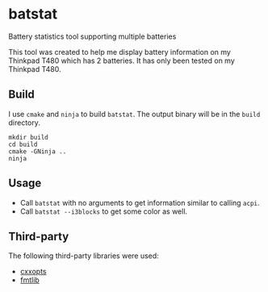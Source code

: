 # batstat

Battery statistics tool supporting multiple batteries

This tool was created to help me display battery information on my Thinkpad
T480 which has 2 batteries. It has only been tested on my Thinkpad T480.

## Build

I use `cmake` and `ninja` to build `batstat`. The output binary will be in the
`build` directory.
```
mkdir build
cd build
cmake -GNinja ..
ninja
```

## Usage

* Call `batstat` with no arguments to get information similar to calling `acpi`.
* Call `batstat --i3blocks` to get some color as well.

## Third-party

The following third-party libraries were used:

* [cxxopts](https://github.com/jarro2783/cxxopts)
* [fmtlib](https://github.com/fmtlib/fmt)
